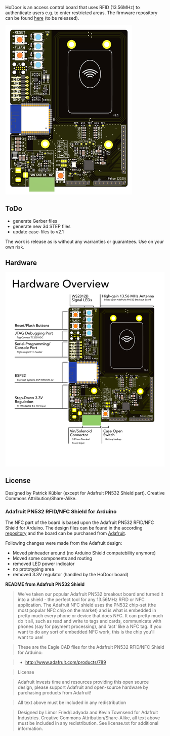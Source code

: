 HoDoor is an access control board that uses RFID (13.56MHz) to authenticate users e.g. to enter restricted areas. The firmware repository can be found [here]() (to be released).

<img src="Graphics/HoDoor_Front.png" width="400">

## ToDo
* generate Gerber files
* generate new 3d STEP files
* update case-files to v2.1

The work is release as is without any warranties or guarantees. Use on your own risk.

## Hardware
<img src="Graphics/Hardware_Overview.png">

## License

Designed by Patrick Kübler (except for Adafruit PN532 Shield part). Creative Commons Attribution/Share-Alike.

### Adafruit PN532 RFID/NFC Shield for Arduino

The NFC part of the board is based upon the Adafruit PN532 RFID/NFC Shield for Arduino. The design files can be found in the according [repository](https://github.com/adafruit/Adafruit-PN532-RFID-NFC-Shield) and the board can be purchased from [Adafruit](https://www.adafruit.com/product/789).

Following changes were made from the Adafruit design:
* Moved pinheader around (no Arduino Shield compatebility anymore)
* Moved some components and routing
* removed LED power indicator
* no prototyping area
* removed 3.3V regulator (handled by the HoDoor board)

**README from Adafruit PN532 Shield**

>We've taken our popular Adafruit PN532 breakout board and turned it into a shield - the perfect tool for any 13.56MHz RFID or NFC application. The Adafruit NFC shield uses the PN532 chip-set (the most popular NFC chip on the market) and is what is embedded in pretty much every phone or device that does NFC. It can pretty much do it all, such as read and write to tags and cards, communicate with phones (say for payment processing), and 'act' like a NFC tag. If you want to do any sort of embedded NFC work, this is the chip you'll want to use!

>These are the Eagle CAD files for the Adafruit PN532 RFID/NFC Shield for Arduino:

>* http://www.adafruit.com/products/789

>License

>Adafruit invests time and resources providing this open source design, please support Adafruit and open-source hardware by purchasing products from Adafruit!

>All text above must be included in any redistribution

>Designed by Limor Fried/Ladyada and Kevin Townsend for Adafruit Industries. Creative Commons Attribution/Share-Alike, all text above must be included in any redistribution. See license.txt for additional information.


